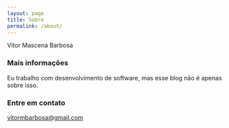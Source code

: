 ```yaml
---
layout: page
title: Sobre
permalink: /about/
---
```


Vitor Mascena Barbosa

### Mais informações

Eu trabalho com desenvolvimento de software, mas esse blog não é apenas sobre isso.

### Entre em contato

[vitormbarbosa@gmail.com](mailto:vitormbarbosa@gmail.com)